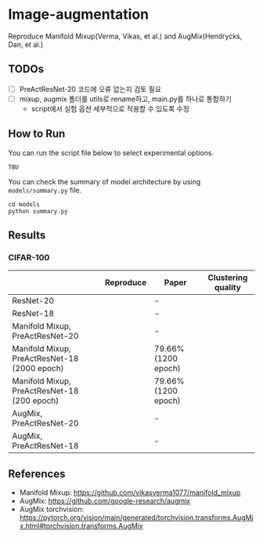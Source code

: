 # Image-augmentation
Reproduce Manifold Mixup(Verma, Vikas, et al.) and AugMix(Hendrycks, Dan, et al.)

## TODOs

- [ ] PreActResNet-20 코드에 오류 없는지 검토 필요
- [ ] mixup, augmix 폴더를 utils로 rename하고, main.py를 하나로 통합하기
  - script에서 실험 옵션 세부적으로 적용할 수 있도록 수정

## How to Run

You can run the script file below to select experimental options.

```shell
TBU
```

You can check the summary of model architecture by using `models/summary.py` file.

```shell
cd models
python summary.py
```

## Results

### CIFAR-100

|                                              | Reproduce | Paper               | Clustering quality |
| -------------------------------------------- | --------- | ------------------- | ------------------ |
| ResNet-20                                    |           | -                   |                    |
| ResNet-18                                    |           | -                   |                    |
| Manifold Mixup, PreActResNet-20              |           | -                   |                    |
| Manifold Mixup, PreActResNet-18 (2000 epoch) |           | 79.66% (1200 epoch) |                    |
| Manifold Mixup, PreActResNet-18 (200 epoch)  |           | 79.66% (1200 epoch) |                    |
| AugMix, PreActResNet-20                      |           | -                   |                    |
| AugMix, PreActResNet-18                      |           | -                   |                    |

## References

- Manifold Mixup: https://github.com/vikasverma1077/manifold_mixup
- AugMix: https://github.com/google-research/augmix
- AugMix torchvision: https://pytorch.org/vision/main/generated/torchvision.transforms.AugMix.html#torchvision.transforms.AugMix

